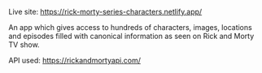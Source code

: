 Live site: https://rick-morty-series-characters.netlify.app/

An app which gives access to hundreds of characters, images, locations and episodes filled with canonical information as seen on Rick and Morty TV show.

API used: https://rickandmortyapi.com/
